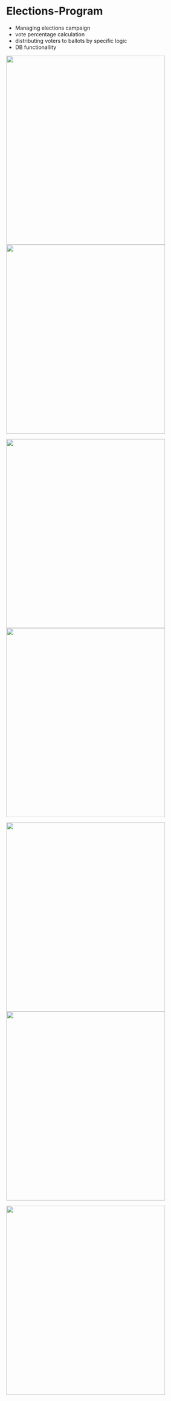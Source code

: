 # Elections-Program

- Managing elections campaign 
- vote percentage calculation 
- distributing voters to ballots by specific logic
- DB functionallity

<img src="https://user-images.githubusercontent.com/61472807/150649406-4a3cd143-1451-4614-ad11-d989250b17d0.png" width="420" height="500"><img src="https://user-images.githubusercontent.com/61472807/150649423-d003ab5a-6424-48d8-8e37-ed97dabe11ce.png" width="420" height="500">

<img src="https://user-images.githubusercontent.com/61472807/150649413-5c0593cf-232b-48f5-a195-d3f18d81220f.png" width="420" height="500"> <img src="https://user-images.githubusercontent.com/61472807/150649429-984c1ec9-5bc8-4594-a67f-75987eb710a8.png" width="420" height="500">

<img src="https://user-images.githubusercontent.com/61472807/150649436-221db1e1-1410-4dcc-a2cb-8352271b0e46.png" width="420" height="500"><img src="https://user-images.githubusercontent.com/61472807/150649437-a194d6b8-f169-4b38-98a8-0b42b9c3f6a0.png" width="420" height="500">

<img src="https://user-images.githubusercontent.com/61472807/150649444-11f4fbf5-0636-41f8-87a1-8481ecf4dc1e.png" width="420" height="500">
